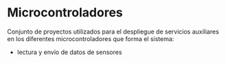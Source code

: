 # Microcontroladores

Conjunto de proyectos utilizados para el despliegue de servicios auxiliares en los diferentes microcontroladores que forma el sistema:

- lectura y envío de datos de sensores
